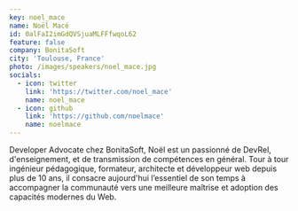 ```yaml
---
key: noel_mace
name: Noël Macé
id: 0alFaI2imGdQVSjuaMLFFfwqoL62
feature: false
company: BonitaSoft
city: 'Toulouse, France'
photo: /images/speakers/noel_mace.jpg
socials:
  - icon: twitter
    link: 'https://twitter.com/noel_mace'
    name: noel_mace
  - icon: github
    link: 'https://github.com/noelmace'
    name: noelmace
---
```

Developer Advocate chez BonitaSoft, Noël est un passionné de DevRel, d'enseignement, et de transmission de compétences en général. Tour à tour ingénieur pédagogique, formateur, architecte et développeur web depuis plus de 10 ans, il consacre aujourd'hui l’essentiel de son temps à accompagner la communauté vers une meilleure maîtrise et adoption des capacités modernes du Web.